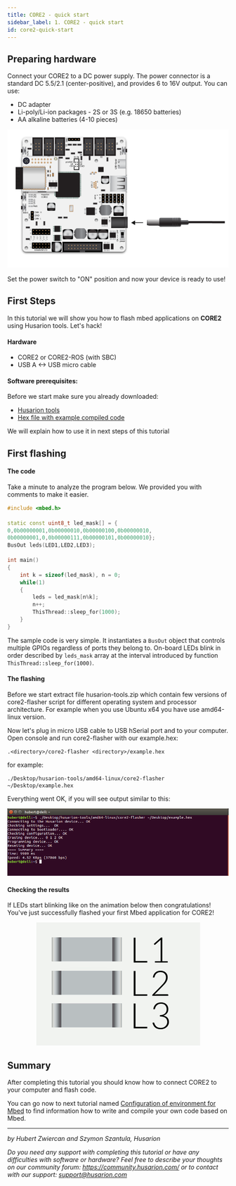 ```yaml
---
title: CORE2 - quick start
sidebar_label: 1. CORE2 - quick start
id: core2-quick-start
---
```


## Preparing hardware ##

Connect your CORE2 to a DC power supply. The power connector is a standard DC 5.5/2.1 (center-positive), and provides 6 to 16V output. You can use:

* DC adapter
* Li-poly/Li-ion packages - 2S or 3S (e.g. 18650 batteries)
* AA alkaline batteries (4-10 pieces)

<div><center><img src="/docs/assets/img/howToStart/core2_power_supply.png"
/></center></div>

Set the power switch to "ON" position and now your device is ready to use!

## First Steps

In this tutorial we will show you how to flash mbed applications on **CORE2** using Husarion tools. Let's hack!

#### Hardware

* CORE2 or CORE2-ROS (with SBC)
* USB A <-> USB micro cable

#### Software prerequisites:

Before we start make sure you already downloaded:

* [Husarion tools](https://files.husarion.com/husarion-tools/husarion-tools.zip)
* [Hex file with example compiled code](https://files.husarion.com/husarion-tools/example.hex)

We will explain how to use it in next steps of this tutorial 
## First flashing

#### The code

Take a minute to analyze the program below. We provided you with comments to make it easier. 

```cpp
#include <mbed.h>

static const uint8_t led_mask[] = {
0,0b00000001,0b00000010,0b00000100,0b00000010,
0b00000001,0,0b00000111,0b00000101,0b00000010};
BusOut leds(LED1,LED2,LED3);

int main()
{
    int k = sizeof(led_mask), n = 0;
    while(1)
    {
        leds = led_mask[n%k];
        n++;
        ThisThread::sleep_for(1000);
    }
}
```

The sample code is very simple. It instantiates a `BusOut` object that controls multiple GPIOs regardless of ports they belong to. On-board LEDs blink in order described by `leds_mask` array at the interval introduced by function `ThisThread::sleep_for(1000)`.    

#### The flashing

Before we start extract file husarion-tools.zip which contain few versions of core2-flasher script for different operating system and processor architecture. For example when you use Ubuntu x64 you have use amd64-linux version.

Now let's plug in micro USB cable to USB hSerial port and to your computer. Open console and run core2-flasher with our example.hex:

```
.<directory>/core2-flasher <directory>/example.hex
```
for example:
```
./Desktop/husarion-tools/amd64-linux/core2-flasher ~/Desktop/example.hex
```
Everything went OK, if you will see output similar to this:

<div>
<center><img src="/docs/assets/img/howToStart/output.png" alt="output"/></center>
</div> 

#### Checking the results

If LEDs start blinking like on the animation below then congratulations! You've just successfully flashed your first Mbed application for CORE2!

<div>
<center><img src="/docs/assets/img/mbed-tutorials/mbed-tutorial-animation.gif" alt="result"/></center>
</div> 

## Summary

After completing this tutorial you should know how to connect CORE2 to your computer and flash code. 

You can go now to next tutorial named [Configuration of environment for Mbed](https://husarion.com/core2/tutorials/mbed/1-enviroment-configuration) to find information how to write and compile your own code based on Mbed.

---------

*by Hubert Zwiercan and Szymon Szantula, Husarion*

*Do you need any support with completing this tutorial or have any difficulties with software or hardware? Feel free to describe your thoughts on our community forum: https://community.husarion.com/ or to contact with our support: support@husarion.com*


